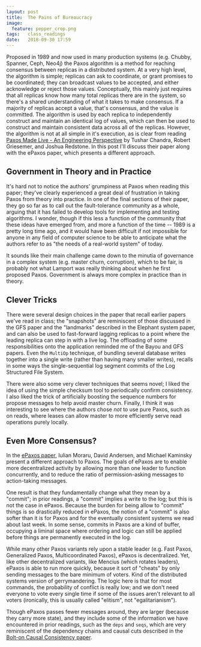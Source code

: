 ```yaml
---
layout: post
title:  The Pains of Bureaucracy
image:
  feature: pepper_crop.png
tags:   class_readings
date:   2018-09-30 17:59
---
```


Proposed in 1989 and now used in many production systems (e.g. Chubby, Spanner, Ceph, Neo4j) the Paxos algorithm is a method for reaching consensus between replicas in a distributed system. At a very high level, the algorithm is simple; replicas can ask to coordinate, or grant promises to be coordinated; they can broadcast values to be accepted, and either acknowledge or reject those values. Conceptually, this mainly just requires that all replicas know how many total replicas there are in the system, so there's a shared understanding of what it takes to make consensus. If a majority of replicas accept a value, that's consensus, and the value is committed. The algorithm is used by each replica to independently construct and maintain an identical log of values, which can then be used to construct and maintain consistent data across all of the replicas. However, the algorithm is not at all simple in it's execution, as is clear from reading [Paxos Made Live - An Engineering Perspective](https://www.cs.utexas.edu/users/lorenzo/corsi/cs380d/papers/paper2-1.pdf) by Tushar Chandra, Robert Griesemer, and Joshua Redstone. In this post I'll discuss their paper along with the ePaxos paper, which presents a different approach.

## Government in Theory and in Practice

It's hard not to notice the authors' grumpiness at Paxos when reading this paper; they've clearly experienced a great deal of frustration in taking Paxos from theory into practice. In one of the final sections of their paper, they go so far as to call out the fault-tolerance community as a whole, arguing that it has failed to develop tools for implementing and testing algorithms. I wonder, though if this less a function of the community that these ideas have emerged from, and more a function of the time -- 1989 is a pretty long time ago, and it would have been difficult if not impossible for anyone in any field of computer science to be able to anticipate what the authors refer to as "the needs of a real-world system" of today.

It sounds like their main challenge came down to the minutia of governance in a complex system (e.g. master churn, corruption), which to be fair, is probably not what Lamport was really thinking about when he first proposed Paxos. Government is always more complex in practice than in theory.

## Clever Tricks

There were several design choices in the paper that recall earlier papers we've read in class; the "snapshots" are reminiscent of those discussed in the GFS paper and the "landmarks" described in the Elephant system paper, and can also be used to fast-forward lagging replicas to a point where the leading replica can step in with a live log. The offloading of some responsibilities onto the application reminded me of the Bayou and GFS papers. Even the `MultiOp` technique, of bundling several database writes together into a single write (rather than having many smaller writes), recalls in some ways the single-sequential log segment commits of the Log Structured File System.

There were also some very clever techniques that seems novel; I liked the idea of using the simple checksum tool to periodically confirm consistency. I also liked the trick of artificially boosting the sequence numbers for propose messages to help avoid master churn. Finally, I think it was interesting to see where the authors chose *not* to use pure Paxos, such as on reads, where leases can allow master to more efficiently serve read operations purely locally.

## Even More Consensus?

In the [ePaxos paper](https://www.cs.cmu.edu/~dga/papers/epaxos-sosp2013.pdf), Iulian Moraru, David Andersen, and Michael Kaminsky present a different approach to Paxos. The goals of ePaxos are to enable more decentralized activity by allowing more than one leader to function concurrently, and to reduce the ratio of permission-asking messages to action-taking messages.

One result is that they fundamentally change what they mean by a "commit"; in prior readings, a "commit" implies a write to the log; but this is not the case in ePaxos. Because the burden for being allow to "commit" things is so drastically reduced in ePaxos, the notion of a "commit" is also softer than it is for Paxos and for the eventually consistent systems we read about last week. In some sense, commits in Paxos are a kind of buffer, occupying a liminal space where ordering and logic can still be applied before things are permanently executed in the log.

While many other Paxos variants rely upon a stable leader (e.g. Fast Paxos, Generalized Paxos, Multicoordinated Paxos), ePaxos is decentralized. Yet, like other decentralized variants, like Mencius (which rotates leaders), ePaxos is able to run more quickly, because it sort of "cheats" by only sending messages to the bare minimum of voters. Kind of the distributed systems version of gerrymandering. The logic here is that for most commands, the probability of conflict is really low; and we don't need everyone to vote every single time if some of the issues aren't relevant to all voters (ironically, this is usually called "elitism", not "egalitarianism").

Though ePaxos passes fewer messages around, they are larger (because they carry more state), and they include some of the information we have encountered in prior readings, such as the `deps` and `seqs`, which are very reminiscent of the dependency chains and causal cuts described in the [Bolt-on Causal Consistency paper](https://rebeccabilbro.github.io/nuts-and-bolts-consistency/).
